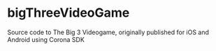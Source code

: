 # bigThreeVideoGame
Source code to The Big 3 Videogame, originally published for iOS and Android using Corona SDK

